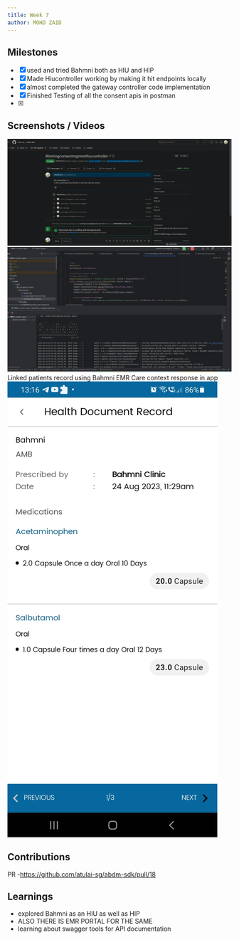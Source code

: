 ```yaml
---
title: Week 7
author: MOHD ZAID 
---
```


## Milestones
- [x] used and tried Bahmni both as HIU and HIP
- [x] Made Hiucontroller working by making it hit endpoints locally
- [x] almost completed the gateway controller code implementation
- [x] Finished Testing of all the consent apis in postman
- [x] 

## Screenshots / Videos 
![Alt text](image-2.png)
![Alt text](image-3.png)
Linked patients record using Bahmni EMR 
Care context response in app
![Alt text](<WhatsApp Image 2023-08-24 at 13.17.12.jpg>)


## Contributions
PR -https://github.com/atulai-sg/abdm-sdk/pull/18

## Learnings
- explored Bahmni as an HIU as well as HIP
- ALSO THERE IS EMR PORTAL FOR THE SAME
- learning about swagger tools for API documentation

